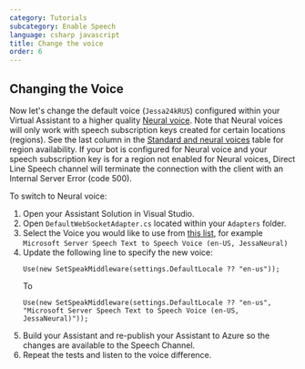 ```yaml
---
category: Tutorials
subcategory: Enable Speech
language: csharp javascript
title: Change the voice
order: 6
---
```


## Changing the Voice

Now let's change the default voice (`Jessa24kRUS`) configured within your Virtual Assistant to a higher quality [Neural voice](https://azure.microsoft.com/en-us/blog/microsoft-s-new-neural-text-to-speech-service-helps-machines-speak-like-people/). Note that Neural voices will only work with speech subscription keys created for certain locations (regions). See the last column in the [Standard and neural voices](https://docs.microsoft.com/en-us/azure/cognitive-services/speech-service/regions#standard-and-neural-voices) table for region availability. If your bot is configured for Neural voice and your speech subscription key is for a region not enabled for Neural voices, Direct Line Speech channel will terminate the connection with the client with an Internal Server Error (code 500). 

To switch to Neural voice: 

1. Open your Assistant Solution in Visual Studio.
2. Open `DefaultWebSocketAdapter.cs` located within your `Adapters` folder.
3. Select the Voice you would like to use from [this list](https://docs.microsoft.com/en-us/azure/cognitive-services/speech-service/language-support#neural-voices), for example `Microsoft Server Speech Text to Speech Voice (en-US, JessaNeural)`
3. Update the following line to specify the new voice:
    ```
    Use(new SetSpeakMiddleware(settings.DefaultLocale ?? "en-us"));
    ```
    To
    ```
    Use(new SetSpeakMiddleware(settings.DefaultLocale ?? "en-us", "Microsoft Server Speech Text to Speech Voice (en-US, JessaNeural)"));
    ```
4. Build your Assistant and re-publish your Assistant to Azure so the changes are available to the Speech Channel.
5. Repeat the tests and listen to the voice difference.